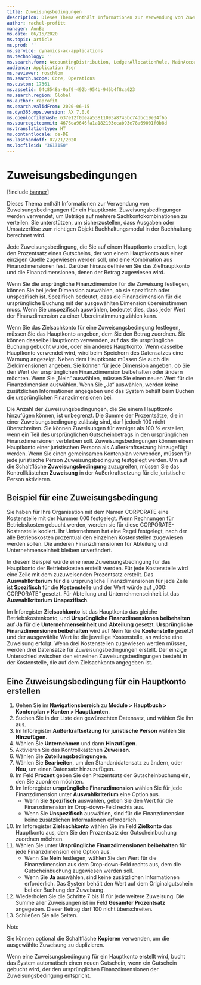 ```yaml
---
title: Zuweisungsbedingungen
description: Dieses Thema enthält Informationen zur Verwendung von Zuweisungsbedingungen für ein Hauptkonto.
author: rachel-profitt
manager: AnnBe
ms.date: 06/15/2020
ms.topic: article
ms.prod: ''
ms.service: dynamics-ax-applications
ms.technology: ''
ms.search.form: AccountingDistribution, LedgerAllocationRule, MainAccount, AllocationTerms
audience: Application User
ms.reviewer: roschlom
ms.search.scope: Core, Operations
ms.custom: 17361
ms.assetid: 04c8548a-0af9-492b-954b-946b4f8ca023
ms.search.region: Global
ms.author: raprofit
ms.search.validFrom: 2020-06-15
ms.dyn365.ops.version: AX 7.0.0
ms.openlocfilehash: 637e12f0deaa53811093a8745bc74dbc19e34f6b
ms.sourcegitcommit: 4676ea9646fa1a182103ecab93e78a69001f0b8d
ms.translationtype: HT
ms.contentlocale: de-DE
ms.lasthandoff: 07/21/2020
ms.locfileid: "3613150"
---
```

# <a name="allocation-terms"></a>Zuweisungsbedingungen

[!include [banner](../includes/banner.md)]

Dieses Thema enthält Informationen zur Verwendung von Zuweisungsbedingungen für ein Hauptkonto. Zuweisungsbedingungen werden verwendet, um Beträge auf mehrere Sachkontokombinationen zu verteilen. Sie unterstützen, um sicherzustellen, dass Ausgaben oder Umsatzerlöse zum richtigen Objekt Buchhaltungsmodul in der Buchhaltung berechnet wird.

Jede Zuweisungsbedingung, die Sie auf einem Hauptkonto erstellen, legt den Prozentsatz eines Gutscheins, der von einem Hauptkonto aus einer einzigen Quelle zugewiesen werden soll, und eine Kombination aus Finanzdimensionen fest. Darüber hinaus definieren Sie das Zielhauptkonto und die Finanzdimensionen, denen der Betrag zugewiesen wird. 

Wenn Sie die ursprüngliche Finanzdimension für die Zuweisung festlegen, können Sie bei jeder Dimension auswählen, ob sie spezifisch oder unspezifisch ist. Spezifisch bedeutet, dass die Finanzdimension für die ursprüngliche Buchung mit der ausgewählten Dimension übereinstimmen muss. Wenn Sie unspezifisch auswählen, bedeutet dies, dass jeder Wert der Finanzdimension zu einer Übereinstimmung zählen kann.

Wenn Sie das Zielsachkonto für eine Zuweisungsbedingung festlegen, müssen Sie das Hauptkonto angeben, dem Sie den Betrag zuordnen. Sie können dasselbe Hauptkonto verwenden, auf das die ursprüngliche Buchung gebucht wurde, oder ein anderes Hauptkonto. Wenn dasselbe Hauptkonto verwendet wird, wird beim Speichern des Datensatzes eine Warnung angezeigt. Neben dem Hauptkonto müssen Sie auch die Zieldimensionen angeben. Sie können für jede Dimension angeben, ob Sie den Wert der ursprünglichen Finanzdimension beibehalten oder ändern möchten. Wenn Sie „Nein“ auswählen, müssen Sie einen neuen Wert für die Finanzdimension auswählen. Wenn Sie „Ja“ auswählen, werden keine zusätzlichen Informationen angegeben und das System behält beim Buchen die ursprünglichen Finanzdimensionen bei.

Die Anzahl der Zuweisungsbedingungen, die Sie einem Hauptkonto hinzufügen können, ist unbegrenzt. Die Summe der Prozentsätze, die in einer Zuweisungsbedingung zulässig sind, darf jedoch 100 nicht überschreiten. Sie können Zuweisungen für weniger als 100 % erstellen, wenn ein Teil des ursprünglichen Gutscheinbetrags in den ursprünglichen Finanzdimensionen verbleiben soll. Zuweisungsbedingungen können einem Hauptkonto einer juristischen Persona als Außerkraftsetzung hinzugefügt werden. Wenn Sie einen gemeinsamen Kontenplan verwenden, müssen für jede juristische Person Zuweisungsbedingung festgelegt werden. Um auf die Schaltfläche **Zuweisungsbedingung** zuzugreifen, müssen Sie das Kontrollkästchen **Zuweisung** in der Außerkraftsetzung für die juristische Person aktivieren.

## <a name="allocation-term-example"></a>Beispiel für eine Zuweisungsbedingung
Sie haben für Ihre Organisation mit dem Namen CORPORATE eine Kostenstelle mit der Nummer 000 festgelegt. Wenn Rechnungen für Betriebskosten gebucht werden, werden sie für diese CORPORATE-Kostenstelle kodiert. Ihr Unternehmen hat eine Regel festgelegt, nach der alle Betriebskosten prozentual den einzelnen Kostenstellen zugewiesen werden sollen. Die anderen Finanzdimensionen für Abteilung und Unternehmenseinheit bleiben unverändert.

In diesem Beispiel würde eine neue Zuweisungsbedingung für das Hauptkonto der Betriebskosten erstellt werden. Für jede Kostenstelle wird eine Zeile mit dem zuzuweisenden Prozentsatz erstellt. Das **Auswahlkriterium** für die ursprüngliche Finanzdimensionen für jede Zeile ist **Spezifisch** für die **Kostenstelle** und der Wert würde auf „000: CORPORATE“ gesetzt. Für Abteilung und Unternehmenseinheit ist das **Auswahlkriterium** **Unspezifisch**.

Im Inforegister **Zielsachkonto** ist das Hauptkonto das gleiche Betriebskostenkonto, und **Ursprüngliche Finanzdimensionen beibehalten** auf **Ja** für die **Unternehmenseinheit** und **Abteilung** gesetzt. **Ursprüngliche Finanzdimensionen beibehalten** wird auf **Nein** für die **Kostenstelle** gesetzt und der ausgewählte Wert ist die jeweilige Kostenstelle, an welche eine Zuweisung erfolgt. Wenn drei Kostenstellen zugewiesen werden müssen, werden drei Datensätze für Zuweisungsbedingungen erstellt. Der einzige Unterschied zwischen den einzelnen Zuweisungsbedingungen besteht in der Kostenstelle, die auf dem Zielsachkonto angegeben ist.

## <a name="create-an-allocation-term-on-a-main-account"></a>Eine Zuweisungsbedingung für ein Hauptkonto erstellen

1. Gehen Sie im **Navigationsbereich** zu **Module > Hauptbuch > Kontenplan > Konten > Hauptkonten**.
2. Suchen Sie in der Liste den gewünschten Datensatz, und wählen Sie ihn aus.
3. Im Inforegister **Außerkraftsetzung für juristische Person** wählen Sie **Hinzufügen**.
4. Wählen Sie **Unternehmen** und dann **Hinzufügen**.
5. Aktivieren Sie das Kontrollkästchen **Zuweisen**.
6. Wählen Sie **Zuteilungsbedingungen**.
7. Wählen Sie **Bearbeiten**, um den Standarddatensatz zu ändern, oder **Neu**, um einen Datensatz hinzuzufügen.
8. Im Feld **Prozent** geben Sie den Prozentsatz der Gutscheinbuchung ein, den Sie zuordnen möchten.
9. Im Inforegister **ursprüngliche Finanzdimension** wählen Sie für jede Finanzdimension unter **Auswahlkriterium** eine Option aus.
    - Wenn Sie **Spezifisch** auswählen, geben Sie den Wert für die Finanzdimension im Drop-down-Feld rechts aus.
    - Wenn Sie **Unspezifisch** auswählen, sind für die Finanzdimension keine zusätzlichen Informationen erforderlich.
10. Im Inforegister **Zielsachkonto** wählen Sie im Feld **Zielkonto** das Hauptkonto aus, dem Sie den Prozentsatz der Gutscheinbuchung zuordnen möchten.
11. Wählen Sie unter **Ursprüngliche Finanzdimensionen beibehalten** für jede Finanzdimension eine Option aus.
    - Wenn Sie **Nein** festlegen, wählen Sie den Wert für die Finanzdimension aus dem Drop-down-Feld rechts aus, dem die Gutscheinbuchung zugewiesen werden soll.
    - Wenn Sie **Ja** auswählen, sind keine zusätzlichen Informationen erforderlich. Das System behält den Wert auf dem Originalgutschein bei der Buchung der Zuweisung.
12. Wiederholen Sie die Schritte 7 bis 11 für jede weitere Zuweisung. Die Summe aller Zuweisungen ist im Feld **Gesamter Prozentsatz** angegeben. Dieser Betrag darf 100 nicht überschreiten.
13. Schließen Sie alle Seiten.

>[!NOTE] 
> Sie können optional die Schaltfläche **Kopieren** verwenden, um die ausgewählte Zuweisung zu duplizieren.

Wenn eine Zuweisungsbedingung für ein Hauptkonto erstellt wird, bucht das System automatisch einen neuen Gutschein, wenn ein Gutschein gebucht wird, der den ursprünglichen Finanzdimensionen der Zuweisungsbedingung entspricht.
